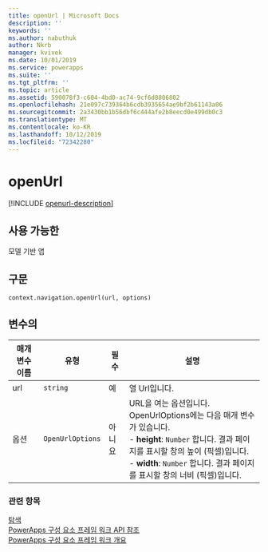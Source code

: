 ```yaml
---
title: openUrl | Microsoft Docs
description: ''
keywords: ''
ms.author: nabuthuk
author: Nkrb
manager: kvivek
ms.date: 10/01/2019
ms.service: powerapps
ms.suite: ''
ms.tgt_pltfrm: ''
ms.topic: article
ms.assetid: 590078f3-c604-4bd0-ac74-9cf6d8806802
ms.openlocfilehash: 21e097c739364b6cdb3935654ae9bf2b61143a06
ms.sourcegitcommit: 2a3430bb1b56dbf6c444afe2b8eecd0e499db0c3
ms.translationtype: MT
ms.contentlocale: ko-KR
ms.lasthandoff: 10/12/2019
ms.locfileid: "72342280"
---
```

# <a name="openurl"></a>openUrl

[!INCLUDE [openurl-description](includes/openurl-description.md)]

## <a name="available-for"></a>사용 가능한 

모델 기반 앱

## <a name="syntax"></a>구문

`context.navigation.openUrl(url, options)`

## <a name="parameters"></a>변수의

| 매개 변수 이름|유형|필수|설명|
| ------------- |----|--------|-----------|
|url|`string`|예|열 Url입니다.|
|옵션|`OpenUrlOptions`|아니요|URL을 여는 옵션입니다. OpenUrlOptions에는 다음 매개 변수가 있습니다. <br/>- **height**: `Number` 합니다. 결과 페이지를 표시할 창의 높이 (픽셀)입니다.<br/>- **width**: `Number` 합니다. 결과 페이지를 표시할 창의 너비 (픽셀)입니다.|


### <a name="related-topics"></a>관련 항목

[탐색](../navigation.md)<br/>
[PowerApps 구성 요소 프레임 워크 API 참조](../../reference/index.md)<br/>
[PowerApps 구성 요소 프레임 워크 개요](../../overview.md)